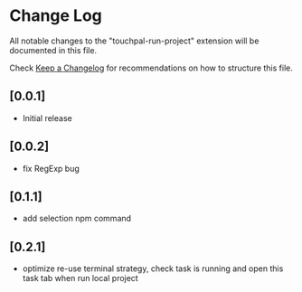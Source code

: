 # Change Log

All notable changes to the "touchpal-run-project" extension will be documented in this file.

Check [Keep a Changelog](http://keepachangelog.com/) for recommendations on how to structure this file.

## [0.0.1]

- Initial release

## [0.0.2]

- fix RegExp bug

## [0.1.1]

- add selection npm command

## [0.2.1]

- optimize re-use terminal strategy, check task is running and open this task tab when run local project